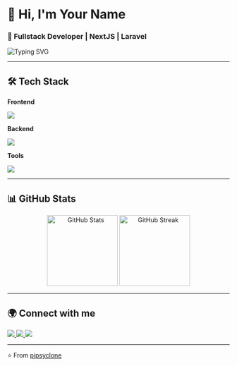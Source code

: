 # 👋 Hi, I'm Your Name  

### 🚀 Fullstack Developer | NextJS | Laravel 

![Typing SVG](https://readme-typing-svg.herokuapp.com?font=Fira+Code&weight=500&size=22&pause=1000&color=00BFFF&center=false&vCenter=true&width=600&lines=Passionate+about+Web+Development;Loves+to+build+Scalable+Applications;Always+learning+new+techs)

---

## 🛠️ Tech Stack

**Frontend**
<p>
  <img src="https://skillicons.dev/icons?i=html,css,js,ts,react,nextjs,tailwind,bootstrap" />
</p>

**Backend**
<p>
  <img src="https://skillicons.dev/icons?i=php,laravel,nodejs,express,mysql,postgres" />
</p>

**Tools**
<p>
  <img src="https://skillicons.dev/icons?i=git,github,vscode,docker,figma,postman" />
</p>

---

## 📊 GitHub Stats  

<p align="center">
  <img src="https://github-readme-stats.vercel.app/api?username=pipsyclone&show_icons=true&theme=tokyonight" alt="GitHub Stats" height="160"/>
  <img src="https://github-readme-streak-stats.herokuapp.com/?user=pipsyclone&theme=tokyonight" alt="GitHub Streak" height="160"/>
</p>

---

## 🌍 Connect with me  
<p align="left">
  <a href="https://linkedin.com/in/yourusername" target="_blank">
    <img src="https://img.shields.io/badge/LinkedIn-%230077B5.svg?&style=for-the-badge&logo=linkedin&logoColor=white" />
  </a>
  <a href="mailto:yourname@email.com">
    <img src="https://img.shields.io/badge/Gmail-D14836.svg?&style=for-the-badge&logo=gmail&logoColor=white" />
  </a>
  <a href="https://yourwebsite.com" target="_blank">
    <img src="https://img.shields.io/badge/Portfolio-%2312100E.svg?&style=for-the-badge&logo=firefox&logoColor=white" />
  </a>
</p>

---

⭐️ From [pipsyclone](https://github.com/pipsyclone)
